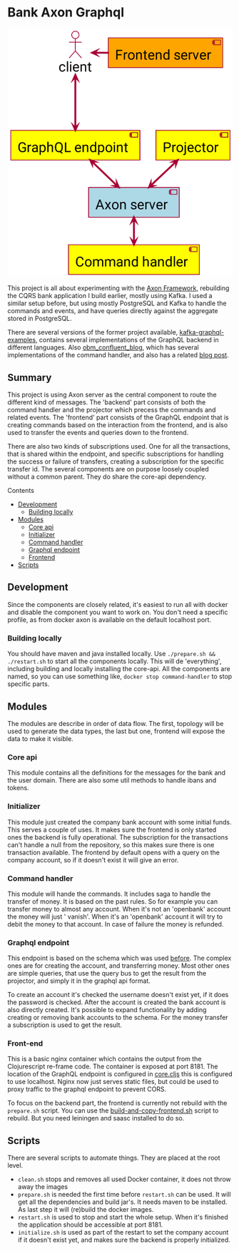 # Bank Axon Graphql

![Overview](overview.png)

This project is all about experimenting with the [Axon Framework](https://axoniq.io/product-overview/axon-framework),
rebuilding the CQRS bank application I build earlier, mostly using Kafka. I used a similar setup before, but using
mostly PostgreSQL and Kafka to handle the commands and events, and have queries directly against the aggregate stored in
PostgreSQL.

There are several versions of the former project
available, [kafka-graphql-examples](https://github.com/openweb-nl/kafka-graphql-examples), contains several
implementations of the GraphQL backend in different languages.
Also [obm_confluent_blog](https://github.com/gklijs/obm_confluent_blog), which has several implementations of the
command handler, and also has a related [blog post](https://www.confluent.io/blog/getting-started-with-rust-and-kafka).

## Summary

This project is using Axon server as the central component to route the different kind of messages. The 'backend' part
consists of both the command handler and the projector which precess the commands and related events. The 'frontend'
part consists of the GraphQL endpoint that is creating commands based on the interaction from the frontend, and is also
used to transfer the events and queries down to the frontend.

There are also two kinds of subscriptions used. One for all the transactions, that is shared within the endpoint, and
specific subscriptions for handling the success or failure of transfers, creating a subscription for the specific
transfer id. The several components are on purpose loosely coupled without a common parent. They do share the core-api
dependency.

Contents

* [Development](#development)
  * [Building locally](#building-locally)
* [Modules](#modules)
  * [Core api](#core-api)
  * [Initializer](#initializer)
  * [Command handler](#command-handler)
  * [Graphql endpoint](#graphql-endpoint)
  * [Frontend](#frontend)
* [Scripts](#scripts)

## <a id="development">Development</a>

Since the components are closely related, it's easiest to run all with docker and disable the component you want to work
on. You don't need a specific profile, as from docker axon is available on the default localhost port.

### <a id="building-locally">Building locally</a>

You should have maven and java installed locally. Use `./prepare.sh && ./restart.sh` to start all the components
locally. This will de 'everything', including building and locally installing the core-api. All the components are
named, so you can use something like, `docker stop command-handler` to stop specific parts.

## <a id="modules">Modules</a>

The modules are describe in order of data flow.
The first, topology will be used to generate the data types, the last but one, frontend will expose the data to make it visible.

### <a id="core-api">Core api</a>

This module contains all the definitions for the messages for the bank and the user domain. There are also some util
methods to handle ibans and tokens.

### <a id="initializer">Initializer</a>

This module just created the company bank account with some initial funds. This serves a couple of uses. It makes sure
the frontend is only started ones the backend is fully operational. The subscription for the transactions can't handle a
null from the repository, so this makes sure there is one transaction available. The frontend by default opens with a
query on the company account, so if it doesn't exist it will give an error.

### <a id="command-handler">Command handler</a>

This module will hande the commands. It includes saga to handle the transfer of money. It is based on the past rules. So
for example you can transfer money to almost any account. When it's not an 'openbank' account the money will just '
vanish'. When it's an 'openbank' account it will try to debit the money to that account. In case of failure the money is
refunded.

### <a id="graphql-endpoint">Graphql endpoint</a>

This endpoint is based on the schema which was used [before](graphql-endpoint/src/main/resources/bank.graphql). The
complex ones are for creating the account, and transferring money. Most other ones are simple queries, that use the
query bus to get the result from the projector, and simply it in the graphql api format.

To create an account it's checked the username doesn't exist yet, if it does the password is checked. After the account
is created the bank account is also directly created. It's possible to expand functionality by adding creating or
removing bank accounts to the schema. For the money transfer a subscription is used to get the result.

### <a id="frontend">Front-end</a>

This is a basic nginx container which contains the output from the Clojurescript re-frame code. The container is exposed
at port 8181. The location of the GraphQL endpoint is configured
in [core.cljs](frontend/src/cljs/nl/openweb/bank/core.cljs) this is configured to use localhost. Nginx now just serves
static files, but could be used to proxy traffic to the graphql endpoint to prevent CORS.

To focus on the backend part, the frontend is currently not rebuild with the `prepare.sh` script. You can use
the [build-and-copy-frontend.sh](frontend/build-and-copy-frontend.sh) script to rebuild. But you need leiningen and
saasc installed to do so.

## <a id="scripts">Scripts</a>

There are several scripts to automate things. They are placed at the root level.

* `clean.sh` stops and removes all used Docker container, it does not throw away the images
* `prepare.sh` is needed the first time before `restart.sh` can be used. It will get all the dependencies and build
  jar's. It needs maven to be installed. As last step it will (re)build the docker images.
* `restart.sh` is used to stop and start the whole setup. When it's finished the application should be accessible at
  port 8181.
* `initialize.sh` is used as part of the restart to set the company account if it doesn't exist yet, and makes sure the
  backend is properly initialized.
